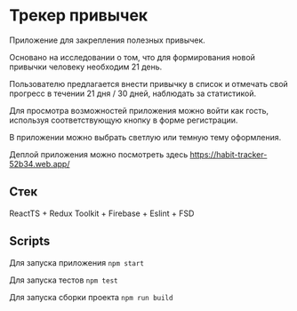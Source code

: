 # Трекер привычек

Приложение для закрепления полезных привычек.

Основано на исследовании о том, что для формирования новой привычки человеку необходим 21 день.

Пользователю предлагается внести привычку в список и отмечать свой прогресс в течении 21 дня / 30 дней, наблюдать за статистикой.

Для просмотра возможностей приложения можно войти как гость, используя соответствующую кнопку в форме регистрации.

В приложении можно выбрать светлую или темную тему оформления.

Деплой приложения можно посмотреть здесь https://habit-tracker-52b34.web.app/

## Стек

ReactTS + Redux Toolkit + Firebase + Eslint + FSD

## Scripts

Для запуска приложения `npm start`

Для запуска тестов `npm test`

Для запуска сборки проекта `npm run build`

